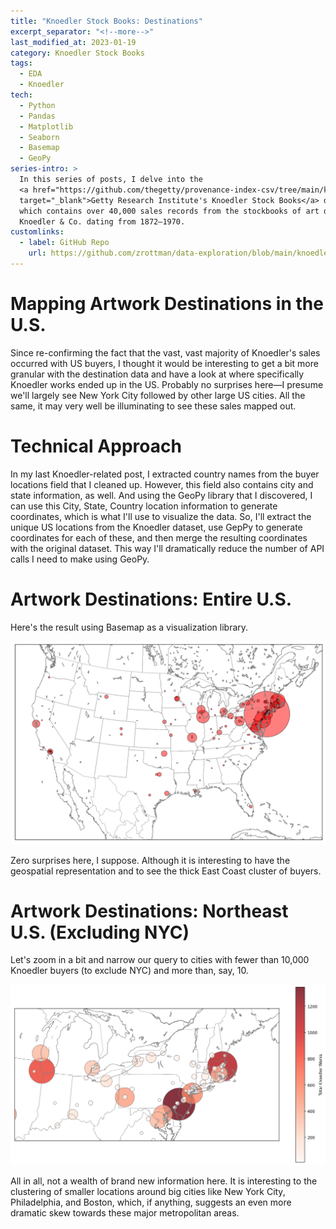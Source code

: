 ```yaml
---
title: "Knoedler Stock Books: Destinations"
excerpt_separator: "<!--more-->"
last_modified_at: 2023-01-19
category: Knoedler Stock Books
tags:
  - EDA
  - Knoedler
tech:
  - Python
  - Pandas
  - Matplotlib
  - Seaborn
  - Basemap
  - GeoPy
series-intro: >
  In this series of posts, I delve into the 
  <a href="https://github.com/thegetty/provenance-index-csv/tree/main/knoedler" 
  target="_blank">Getty Research Institute's Knoedler Stock Books</a> dataset, 
  which contains over 40,000 sales records from the stockbooks of art dealer M. 
  Knoedler & Co. dating from 1872–1970.
customlinks:
  - label: GitHub Repo
    url: https://github.com/zrottman/data-exploration/blob/main/knoedler/06_US-destinations_2.ipynb
---
```


# Mapping Artwork Destinations in the U.S.
Since re-confirming the fact that the vast, vast majority of Knoedler's sales occurred with US buyers, I thought it would be interesting to get a bit more granular with the destination data and have a look at where specifically Knoedler works ended up in the US. Probably no surprises here—I presume we'll largely see New York City followed by other large US cities. All the same, it may very well be illuminating to see these sales mapped out.

<!--more-->


# Technical Approach
In my last Knoedler-related post, I extracted country names from the buyer locations field that I cleaned up. However, this field also contains city and state information, as well. And using the GeoPy library that I discovered, I can use this City, State, Country location information to generate coordinates, which is what I'll use to visualize the data. So, I'll extract the unique US locations from the Knoedler dataset, use GepPy to generate coordinates for each of these, and then merge the resulting coordinates with the original dataset. This way I'll dramatically reduce the number of API calls I need to make using GeoPy.


# Artwork Destinations: Entire U.S.
Here's the result using Basemap as a visualization library.

![Knoedler Destinations Entire US](/assets/images/knoedler-destinations-us.png)

Zero surprises here, I suppose. Although it is interesting to have the geospatial representation and to see the thick East Coast cluster of buyers. 


# Artwork Destinations: Northeast U.S. (Excluding NYC)
Let's zoom in a bit and narrow our query to cities with fewer than 10,000 Knoedler buyers (to exclude NYC) and more than, say, 10.

![Knoedler Destinations Northeast](/assets/images/knoedler-destinations-northeast.png)

All in all, not a wealth of brand new information here. It is interesting to the clustering of smaller locations around big cities like New York City, Philadelphia, and Boston, which, if anything, suggests an even more dramatic skew towards these major metropolitan areas.
